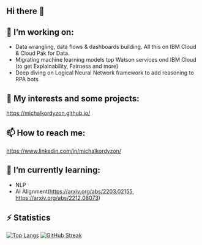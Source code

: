 ## Hi there 👋

## 🔭 I’m working on:
- Data wrangling, data flows & dashboards building. All this on IBM Cloud & Cloud Pak for Data.
- Migrating machine learning models top Watson services ond IBM Cloud (to get Explainability, Fairness and more) 
- Deep diving on Logical Neural Network framework to add reasoning to RPA bots.

 
## 💾 My interests and some projects: 
https://michalkordyzon.github.io/


## 📫 How to reach me:
<https://www.linkedin.com/in/michalkordyzon/>

## 🌱 I’m currently learning:
- NLP
- AI Alignment(https://arxiv.org/abs/2203.02155, https://arxiv.org/abs/2212.08073)

## ⚡ Statistics

<div>

[![Top Langs](https://github-readme-stats.vercel.app/api/top-langs/?username=michalkordyzon&theme=dark&hide_border=true)](https://github.com/anuraghazra/github-readme-stats)
[![GitHub Streak](http://github-readme-streak-stats.herokuapp.com?user=michalkordyzon&theme=dark&hide_border=true&date_format=M%20j%5B%2C%20Y%5D)](https://git.io/streak-stats)
  
 </div>


<!--
**michalkordyzon/michalkordyzon** is a ✨ _special_ ✨ repository because its `README.md` (this file) appears on your GitHub profile.

Here are some ideas to get you started:

- 🔭 I’m currently working on ...
- 🌱 I’m currently learning ...
- 👯 I’m looking to collaborate on ...
- 🤔 I’m looking for help with ...
- 💬 Ask me about ...
- 📫 How to reach me: ...
- 😄 Pronouns: ...
- ⚡ Fun fact: ...
-->
